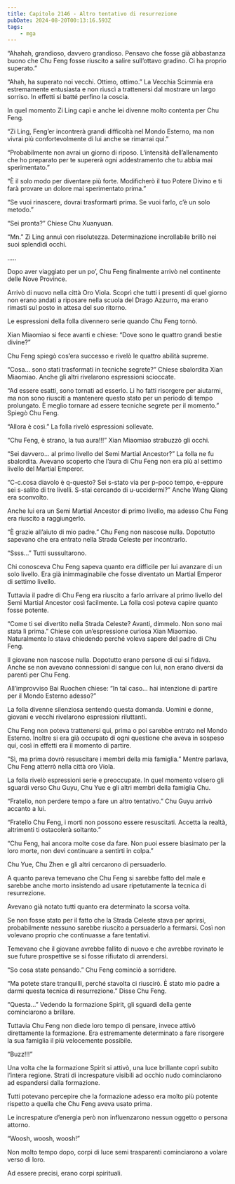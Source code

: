 ```yaml
---
title: Capitolo 2146 - Altro tentativo di resurrezione
pubDate: 2024-08-20T00:13:16.593Z
tags:
    - mga
---
```





“Ahahah, grandioso, davvero grandioso. Pensavo che fosse già abbastanza buono che Chu Feng fosse riuscito a salire sull’ottavo gradino. Ci ha proprio superato.”


“Ahah, ha superato noi vecchi. Ottimo, ottimo.” La Vecchia Scimmia era estremamente entusiasta e non riuscì a trattenersi dal mostrare un largo sorriso. In effetti si batté perfino la coscia.


In quel momento Zi Ling capì e anche lei divenne molto contenta per Chu Feng.

“Zi Ling, Feng’er incontrerà grandi difficoltà nel Mondo Esterno, ma non vivrai più confortevolmente di lui anche se rimarrai qui.”


“Probabilmente non avrai un giorno di riposo. L’intensità dell’allenamento che ho preparato per te supererà ogni addestramento che tu abbia mai sperimentato.”

“È il solo modo per diventare più forte. Modificherò il tuo Potere Divino e ti farà provare un dolore mai sperimentato prima.”

“Se vuoi rinascere, dovrai trasformarti prima. Se vuoi farlo, c’è un solo metodo.”

“Sei pronta?” Chiese Chu Xuanyuan.

“Mn.” Zi Ling annuì con risolutezza. Determinazione incrollabile brillò nei suoi splendidi occhi.


…..


Dopo aver viaggiato per un po’, Chu Feng finalmente arrivò nel continente delle Nove Province.


Arrivò di nuovo nella città Oro Viola. Scoprì che tutti i presenti di quel giorno non erano andati a riposare nella scuola del Drago Azzurro, ma erano rimasti sul posto in attesa del suo ritorno.


Le espressioni della folla divennero serie quando Chu Feng tornò.


Xian Miaomiao si fece avanti e chiese: “Dove sono le quattro grandi bestie divine?”


Chu Feng spiegò cos’era successo e rivelò le quattro abilità supreme.


“Cosa… sono stati trasformati in tecniche segrete?” Chiese sbalordita Xian Miaomiao. Anche gli altri rivelarono espressioni scioccate.

“Ad essere esatti, sono tornati ad esserlo. Li ho fatti risorgere per aiutarmi, ma non sono riusciti a mantenere questo stato per un periodo di tempo prolungato. È meglio tornare ad essere tecniche segrete per il momento.” Spiegò Chu Feng.


“Allora è così.” La folla rivelò espressioni sollevate.


“Chu Feng, è strano, la tua aura!!!” Xian Miaomiao strabuzzò gli occhi.

“Sei davvero… al primo livello del Semi Martial Ancestor?” La folla ne fu sbalordita. Avevano scoperto che l’aura di Chu Feng non era più al settimo livello del Martial Emperor.


“C-c.cosa diavolo è q-questo? Sei s-stato via per p-poco tempo, e-eppure sei s-salito di tre livelli. S-stai cercando di u-uccidermi?” Anche Wang Qiang era sconvolto.


Anche lui era un Semi Martial Ancestor di primo livello, ma adesso Chu Feng era riuscito a raggiungerlo.


“È grazie all’aiuto di mio padre.” Chu Feng non nascose nulla. Dopotutto sapevano che era entrato nella Strada Celeste per incontrarlo.


“Ssss…” Tutti sussultarono.

Chi conosceva Chu Feng sapeva quanto era difficile per lui avanzare di un solo livello. Era già inimmaginabile che fosse diventato un Martial Emperor di settimo livello.

Tuttavia il padre di Chu Feng era riuscito a farlo arrivare al primo livello del Semi Martial Ancestor così facilmente. La folla così poteva capire quanto fosse potente.

“Come ti sei divertito nella Strada Celeste? Avanti, dimmelo. Non sono mai stata lì prima.” Chiese con un’espressione curiosa Xian Miaomiao. Naturalmente lo stava chiedendo perché voleva sapere del padre di Chu Feng.


Il giovane non nascose nulla. Dopotutto erano persone di cui si fidava. Anche se non avevano connessioni di sangue con lui, non erano diversi da parenti per Chu Feng.


All’improvviso Bai Ruochen chiese: “In tal caso… hai intenzione di partire per il Mondo Esterno adesso?”


La folla divenne silenziosa sentendo questa domanda. Uomini e donne, giovani e vecchi rivelarono espressioni riluttanti.


Chu Feng non poteva trattenersi qui, prima o poi sarebbe entrato nel Mondo Esterno. Inoltre si era già occupato di ogni questione che aveva in sospeso qui, così in effetti era il momento di partire.


“Sì, ma prima dovrò resuscitare i membri della mia famiglia.” Mentre parlava, Chu Feng atterrò nella città oro Viola.


La folla rivelò espressioni serie e preoccupate. In quel momento volsero gli sguardi verso Chu Guyu, Chu Yue e gli altri membri della famiglia Chu.


“Fratello, non perdere tempo a fare un altro tentativo.” Chu Guyu arrivò accanto a lui.


“Fratello Chu Feng, i morti non possono essere resuscitati. Accetta la realtà, altrimenti ti ostacolerà soltanto.”


“Chu Feng, hai ancora molte cose da fare. Non puoi essere biasimato per la loro morte, non devi continuare a sentirti in colpa.”


Chu Yue, Chu Zhen e gli altri cercarono di persuaderlo.


A quanto pareva temevano che Chu Feng si sarebbe fatto del male e sarebbe anche morto insistendo ad usare ripetutamente la tecnica di resurrezione.


Avevano già notato tutti quanto era determinato la scorsa volta.


Se non fosse stato per il fatto che la Strada Celeste stava per aprirsi, probabilmente nessuno sarebbe riuscito a persuaderlo a fermarsi. Così non volevano proprio che continuasse a fare tentativi.


Temevano che il giovane avrebbe fallito di nuovo e che avrebbe rovinato le sue future prospettive se si fosse rifiutato di arrendersi.


“So cosa state pensando.” Chu Feng cominciò a sorridere.

“Ma potete stare tranquilli, perché stavolta ci riuscirò. È stato mio padre a darmi questa tecnica di resurrezione.” Disse Chu Feng.


“Questa…” Vedendo la formazione Spirit, gli sguardi della gente cominciarono a brillare.


Tuttavia Chu Feng non diede loro tempo di pensare, invece attivò direttamente la formazione. Era estremamente determinato a fare risorgere la sua famiglia il più velocemente possibile.


“Buzz!!!”


Una volta che la formazione Spirit si attivò, una luce brillante coprì subito l’intera regione. Strati di increspature visibili ad occhio nudo cominciarono ad espandersi dalla formazione.


Tutti potevano percepire che la formazione adesso era molto più potente rispetto a quella che Chu Feng aveva usato prima.


Le increspature d’energia però non influenzarono nessun oggetto o persona attorno.

“Woosh, woosh, woosh!”


Non molto tempo dopo, corpi di luce semi trasparenti cominciarono a volare verso di loro.

Ad essere precisi, erano corpi spirituali.

